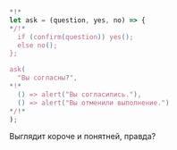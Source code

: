
```js run
*!*
let ask = (question, yes, no) => {
*/!*
  if (confirm(question)) yes();
  else no();
};

ask(
  "Вы согласны?",
*!*
  () => alert("Вы согласились."),
  () => alert("Вы отменили выполнение.")
*/!*
);
```

Выглядит короче и понятней, правда?
